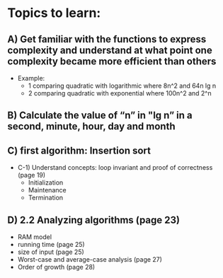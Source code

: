 # Topics to learn:

## A) Get familiar with the functions to express complexity and understand at what point one complexity became more efficient than others
* Example: 
	* 1 comparing quadratic with logarithmic where 8n^2 and 64n lg n
	* 2 comparing quadratic with exponential where 100n^2 and 2^n

## B) Calculate the value of “n” in "lg n” in a second, minute, hour, day and month

## C) first algorithm: Insertion sort
* C-1) Understand concepts: loop invariant and proof of correctness (page 19)
	* Initialization
	* Maintenance 
	* Termination

## D) 2.2 Analyzing algorithms (page 23)
* RAM model
* running time (page 25)
* size of input (page 25)
* Worst-case and average-case analysis (page 27)
* Order of growth (page 28)